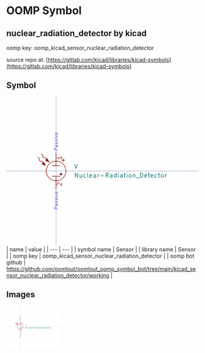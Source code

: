 # OOMP Symbol  
## nuclear_radiation_detector  by kicad  
  
oomp key: oomp_kicad_sensor_nuclear_radiation_detector  
  
source repo at: [https://gitlab.com/kicad/libraries/kicad-symbols](https://gitlab.com/kicad/libraries/kicad-symbols)  
## Symbol  
  
[![working.png](working_600.png)](working.png)  
| name | value | 
| --- | --- | 
| symbol name | Sensor | 
| library name | Sensor | 
| oomp key | oomp_kicad_sensor_nuclear_radiation_detector | 
| oomp bot github | https://github.com/oomlout/oomlout_oomp_symbol_bot/tree/main/kicad_sensor_nuclear_radiation_detector/working | 
## Images  
  
[![working.png](working_140.png)](working.png)  
